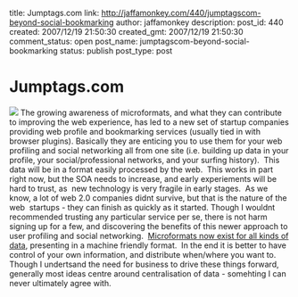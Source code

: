title: Jumptags.com
link: http://jaffamonkey.com/440/jumptagscom-beyond-social-bookmarking
author: jaffamonkey
description: 
post_id: 440
created: 2007/12/19 21:50:30
created_gmt: 2007/12/19 21:50:30
comment_status: open
post_name: jumptagscom-beyond-social-bookmarking
status: publish
post_type: post

# Jumptags.com

![](http://www.jumptags.com/joozit/presentation/css/joozit/theme/blue/images/top_badge.png) The growing awareness of microformats, and what they can contribute to improving the web experience, has led to a new set of startup companies providing web profile and bookmarking services (usually tied in with browser plugins). Basically they are enticing you to use them for your web profiling and social networking all from one site (i.e. building up data in your profile, your social/professional networks, and your surfing history).  This data will be in a format easily processed by the web.  This works in part right now, but the SOA needs to increase, and early experiements will be hard to trust, as  new technology is very fragile in early stages.  As we know, a lot of web 2.0 companies didnt survive, but that is the nature of the web  startups - they can finish as quickly as it started. Though I wouldnt recommended trusting any particular service per se, there is not harm signing up for a few, and discovering the benefits of this newer approach to user profiling and social networking.  [Microformats now exist for all kinds of data](http://www.jaffamonkey.co.uk/2007/12/19/jumptagscom-beyond-social-bookmarking/#/2007/09/28/microformats-explained), presenting in a machine friendly format.  In the end it is better to have control of your own information, and distribute when/where you want to.  Though I undertsand the need for business to drive these things forward, generally most ideas centre around centralisation of data - somehting I can never ultimately agree with.